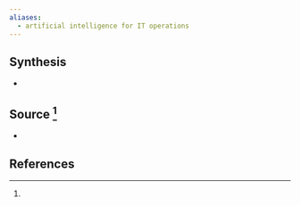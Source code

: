 ```yaml
---
aliases:
  - artificial intelligence for IT operations
---
```

## Synthesis
- 
## Source [^1]
- 
## References

[^1]: